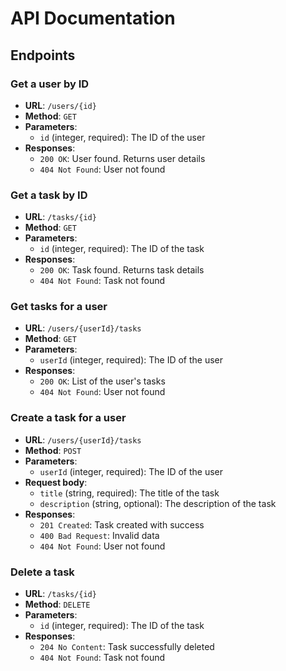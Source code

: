 # API Documentation

## Endpoints

### Get a user by ID
- **URL**: `/users/{id}`
- **Method**: `GET`
- **Parameters**:
  - `id` (integer, required): The ID of the user
- **Responses**:
  - `200 OK`: User found. Returns user details
  - `404 Not Found`: User not found

### Get a task by ID
- **URL**: `/tasks/{id}`
- **Method**: `GET`
- **Parameters**:
  - `id` (integer, required): The ID of the task
- **Responses**:
  - `200 OK`: Task found. Returns task details
  - `404 Not Found`: Task not found

### Get tasks for a user
- **URL**: `/users/{userId}/tasks`
- **Method**: `GET`
- **Parameters**:
  - `userId` (integer, required): The ID of the user
- **Responses**:
  - `200 OK`: List of the user's tasks
  - `404 Not Found`: User not found

### Create a task for a user
- **URL**: `/users/{userId}/tasks`
- **Method**: `POST`
- **Parameters**:
  - `userId` (integer, required): The ID of the user
- **Request body**:
  - `title` (string, required): The title of the task
  - `description` (string, optional): The description of the task
- **Responses**:
  - `201 Created`: Task  created with success
  - `400 Bad Request`: Invalid data
  - `404 Not Found`: User not found

### Delete a task
- **URL**: `/tasks/{id}`
- **Method**: `DELETE`
- **Parameters**:
  - `id` (integer, required): The ID of the task
- **Responses**:
  - `204 No Content`: Task successfully deleted
  - `404 Not Found`: Task not found